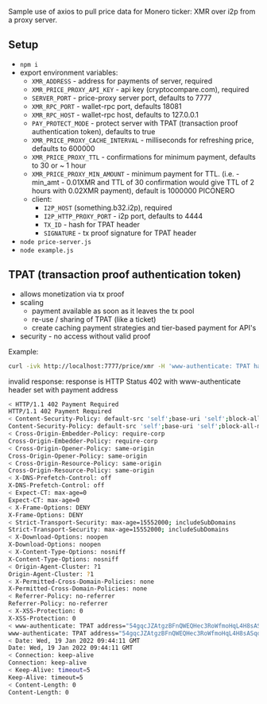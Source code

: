Sample use of axios to pull price data for Monero ticker: XMR
over i2p from a proxy server.

## Setup

* `npm i`
* export environment variables:
    * `XMR_ADDRESS` - address for payments of server, required
    * `XMR_PRICE_PROXY_API_KEY` - api key (cryptocompare.com), required
    * `SERVER_PORT` - price-proxy server port, defaults to 7777
    * `XMR_RPC_PORT` - wallet-rpc port, defaults 18081
    * `XMR_RPC_HOST` - wallet-rpc host, defaults to 127.0.0.1
    * `PAY_PROTECT_MODE` - protect server with TPAT (transaction proof authentication token), 
        defaults to true
    * `XMR_PRICE_PROXY_CACHE_INTERVAL` - milliseconds for refreshing price, defaults to 600000
    * `XMR_PRICE_PROXY_TTL` - confirmations for minimum payment, defaults to 30 or ~ 1 hour
    * `XMR_PRICE_PROXY_MIN_AMOUNT` - minimum payment for TTL. (i.e. - min_amt - 0.01XMR and TTL of 
        30 confirmation would give TTL of 2 hours with 0.02XMR payment), default is 1000000 PICONERO
    * client:
        * `I2P_HOST` (something.b32.i2p), required
        * `I2P_HTTP_PROXY_PORT` - i2p port, defaults to 4444
        * `TX_ID` - hash for TPAT header
        * `SIGNATURE` - tx proof signature for TPAT header
* `node price-server.js`
* `node example.js`

## TPAT (transaction proof authentication token)

* allows monetization via tx proof
* scaling
    * payment available as soon as it leaves the tx pool
    * re-use / sharing of TPAT (like a ticket)
    * create caching payment strategies and tier-based payment for API's
* security - no access without valid proof

Example:

```bash
curl -ivk http://localhost:7777/price/xmr -H 'www-authenticate: TPAT hash="17c2d5252...", signature="OutProofV2..."'
```

invalid response: response is HTTP Status 402 with www-authenticate header set with payment address

```bash
< HTTP/1.1 402 Payment Required
HTTP/1.1 402 Payment Required
< Content-Security-Policy: default-src 'self';base-uri 'self';block-all-mixed-content;font-src 'self' https: data:;form-action 'self';frame-ancestors 'self';img-src 'self' data:;object-src 'none';script-src 'self';script-src-attr 'none';style-src 'self' https: 'unsafe-inline';upgrade-insecure-requests
Content-Security-Policy: default-src 'self';base-uri 'self';block-all-mixed-content;font-src 'self' https: data:;form-action 'self';frame-ancestors 'self';img-src 'self' data:;object-src 'none';script-src 'self';script-src-attr 'none';style-src 'self' https: 'unsafe-inline';upgrade-insecure-requests
< Cross-Origin-Embedder-Policy: require-corp
Cross-Origin-Embedder-Policy: require-corp
< Cross-Origin-Opener-Policy: same-origin
Cross-Origin-Opener-Policy: same-origin
< Cross-Origin-Resource-Policy: same-origin
Cross-Origin-Resource-Policy: same-origin
< X-DNS-Prefetch-Control: off
X-DNS-Prefetch-Control: off
< Expect-CT: max-age=0
Expect-CT: max-age=0
< X-Frame-Options: DENY
X-Frame-Options: DENY
< Strict-Transport-Security: max-age=15552000; includeSubDomains
Strict-Transport-Security: max-age=15552000; includeSubDomains
< X-Download-Options: noopen
X-Download-Options: noopen
< X-Content-Type-Options: nosniff
X-Content-Type-Options: nosniff
< Origin-Agent-Cluster: ?1
Origin-Agent-Cluster: ?1
< X-Permitted-Cross-Domain-Policies: none
X-Permitted-Cross-Domain-Policies: none
< Referrer-Policy: no-referrer
Referrer-Policy: no-referrer
< X-XSS-Protection: 0
X-XSS-Protection: 0
< www-authenticate: TPAT address="54gqcJZAtgzBFnQWEQHec3RoWfmoHqL4H8sASqdQMGshfqdpG1fzT5ddCpz9y4C2MwQkB5GE2o6vUVCGKbokJJa6S6NSatn", min_amt="1000000", ttl="30", hash="", signature=""
www-authenticate: TPAT address="54gqcJZAtgzBFnQWEQHec3RoWfmoHqL4H8sASqdQMGshfqdpG1fzT5ddCpz9y4C2MwQkB5GE2o6vUVCGKbokJJa6S6NSatn", min_amt="1000000", ttl="30", hash="", signature=""
< Date: Wed, 19 Jan 2022 09:44:11 GMT
Date: Wed, 19 Jan 2022 09:44:11 GMT
< Connection: keep-alive
Connection: keep-alive
< Keep-Alive: timeout=5
Keep-Alive: timeout=5
< Content-Length: 0
Content-Length: 0
```
